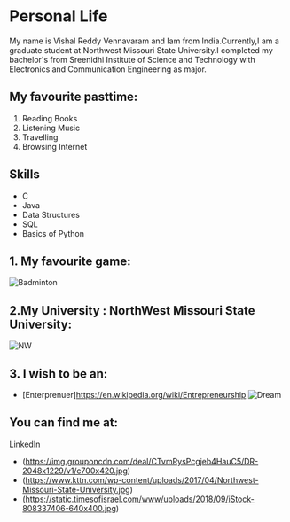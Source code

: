 # Personal Life
My name is Vishal Reddy Vennavaram and Iam from India.Currently,I am a graduate student at Northwest Missouri State University.I completed my bachelor's from Sreenidhi Institute of Science and Technology with  Electronics and Communication Engineering as major.
## My favourite pasttime:
1. Reading Books
2. Listening Music
3. Travelling
4. Browsing Internet 
## Skills 
* C
* Java
* Data Structures
* SQL
* Basics of Python
## 1. My favourite game:
![Badminton](https://img.grouponcdn.com/deal/CTvmRysPcgjeb4HauC5/DR-2048x1229/v1/c700x420.jpg)


## 2.My University : NorthWest Missouri State University:
![NW](https://www.kttn.com/wp-content/uploads/2017/04/Northwest-Missouri-State-University.jpg)



## 3. I wish to be an: 
* [Enterprenuer]https://en.wikipedia.org/wiki/Entrepreneurship
![Dream](https://static.timesofisrael.com/www/uploads/2018/09/iStock-808337406-640x400.jpg)


## You can find me at:
[LinkedIn](https://www.linkedin.com/in/vishalreddyvennavaram/)
* (https://img.grouponcdn.com/deal/CTvmRysPcgjeb4HauC5/DR-2048x1229/v1/c700x420.jpg)
* (https://www.kttn.com/wp-content/uploads/2017/04/Northwest-Missouri-State-University.jpg)
* (https://static.timesofisrael.com/www/uploads/2018/09/iStock-808337406-640x400.jpg)



